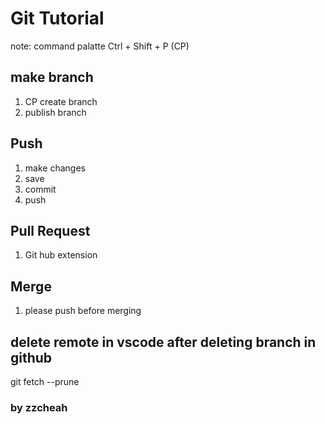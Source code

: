 # Git Tutorial

note: command palatte Ctrl + Shift + P (CP)

## make branch

1. CP create branch
2. publish branch

## Push

1. make changes
2. save
3. commit
4. push

## Pull Request

1. Git hub extension

## Merge

1. please push before merging

## delete remote in vscode after deleting branch in github

git fetch --prune

### by zzcheah
